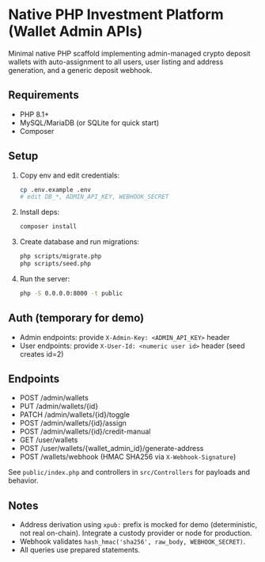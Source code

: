 # Native PHP Investment Platform (Wallet Admin APIs)

Minimal native PHP scaffold implementing admin-managed crypto deposit wallets with auto-assignment to all users, user listing and address generation, and a generic deposit webhook.

## Requirements
- PHP 8.1+
- MySQL/MariaDB (or SQLite for quick start)
- Composer

## Setup
1. Copy env and edit credentials:
   ```bash
   cp .env.example .env
   # edit DB_*, ADMIN_API_KEY, WEBHOOK_SECRET
   ```
2. Install deps:
   ```bash
   composer install
   ```
3. Create database and run migrations:
   ```bash
   php scripts/migrate.php
   php scripts/seed.php
   ```
4. Run the server:
   ```bash
   php -S 0.0.0.0:8000 -t public
   ```

## Auth (temporary for demo)
- Admin endpoints: provide `X-Admin-Key: <ADMIN_API_KEY>` header
- User endpoints: provide `X-User-Id: <numeric user id>` header (seed creates id=2)

## Endpoints
- POST /admin/wallets
- PUT /admin/wallets/{id}
- PATCH /admin/wallets/{id}/toggle
- POST /admin/wallets/{id}/assign
- POST /admin/wallets/{id}/credit-manual
- GET /user/wallets
- POST /user/wallets/{wallet_admin_id}/generate-address
- POST /wallets/webhook (HMAC SHA256 via `X-Webhook-Signature`)

See `public/index.php` and controllers in `src/Controllers` for payloads and behavior.

## Notes
- Address derivation using `xpub:` prefix is mocked for demo (deterministic, not real on-chain). Integrate a custody provider or node for production.
- Webhook validates `hash_hmac('sha256', raw_body, WEBHOOK_SECRET)`.
- All queries use prepared statements.